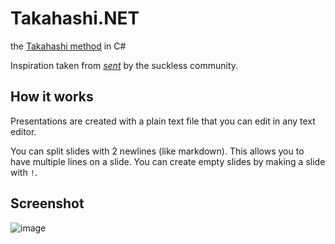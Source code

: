 # Takahashi.NET
the [Takahashi method](https://en.wikipedia.org/wiki/Takahashi_method) in C#

Inspiration taken from [*sent*](https://tools.suckless.org/sent/) by the suckless community.

## How it works
Presentations are created with a plain text file that you can edit in any text editor.

You can split slides with 2 newlines (like markdown). This allows you to have multiple lines on a slide. You can create empty slides by making a slide with `!`.

## Screenshot
![image](https://user-images.githubusercontent.com/64127681/169625069-1f0996fb-61d7-4234-9f8f-74650ac879d2.png)

